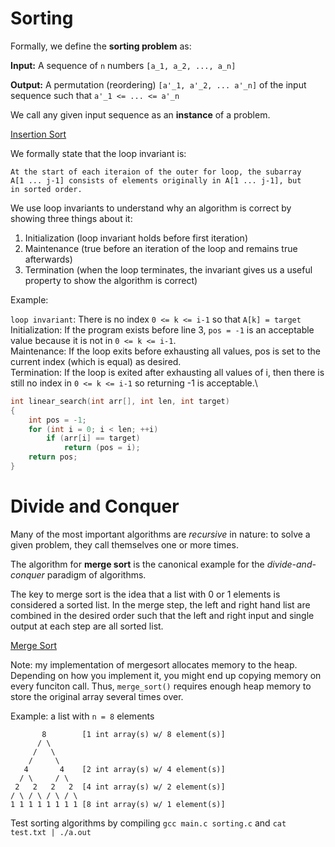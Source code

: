 # Sorting
Formally, we define the **sorting problem** as:

**Input:** A sequence of `n` numbers `[a_1, a_2, ..., a_n]`

**Output:** A permutation (reordering) `[a'_1, a'_2, ... a'_n]` of the input sequence such that `a'_1 <= ... <= a'_n`

We call any given input sequence as an **instance** of a problem.

[Insertion Sort](sorting.c#L10-L17)

We formally state that the loop invariant is:

```
At the start of each iteraion of the outer for loop, the subarray
A[1 ... j-1] consists of elements originally in A[1 ... j-1], but
in sorted order.
```

We use loop invariants to understand why an algorithm is correct by showing three things about it:

1. Initialization (loop invariant holds before first iteration)
2. Maintenance (true before an iteration of the loop and remains true afterwards)
3. Termination (when the loop terminates, the invariant gives us a useful property to show the algorithm is correct) 

Example:

`loop invariant`: There is no index `0 <= k <= i-1` so that `A[k] = target`\
Initialization: If the program exists before line 3, `pos = -1` is an acceptable value because it is not in `0 <= k <= i-1`.\
Maintenance: If the loop exits before exhausting all values, pos is set to the current index (which is equal) as desired.\
Termination: If the loop is exited after exhausting all values of i, then there is still no index in `0 <= k <= i-1` so returning -1 is acceptable.\
```c
int linear_search(int arr[], int len, int target)
{
    int pos = -1;
    for (int i = 0; i < len; ++i)
        if (arr[i] == target)
            return (pos = i);
    return pos;
}
```

# Divide and Conquer

Many of the most important algorithms are *recursive* in nature: to solve a given problem, they call themselves one or more times.

The algorithm for **merge sort** is the canonical example for the *divide-and-conquer* paradigm of algorithms.

The key to merge sort is the idea that a list with 0 or 1 elements is considered a sorted list. In the merge step, the left and right hand list are combined in the desired order such that the left and right input and single output at each step are all sorted list.

[Merge Sort](sorting.c#L58-L93)

Note: my implementation of mergesort allocates memory to the heap. Depending on how you implement it, you might end up copying memory on every funciton call. Thus, `merge_sort()` requires enough heap memory to store the original array several times over.

Example: a list with `n = 8` elements

```
       8        [1 int array(s) w/ 8 element(s)]
      / \       
     /   \      
    /     \     
   4       4    [2 int array(s) w/ 4 element(s)]
  / \     / \   
 2   2   2   2  [4 int array(s) w/ 2 element(s)]
/ \ / \ / \ / \ 
1 1 1 1 1 1 1 1 [8 int array(s) w/ 1 element(s)]
```
Test sorting algorithms by compiling `gcc main.c sorting.c` and `cat test.txt | ./a.out`
